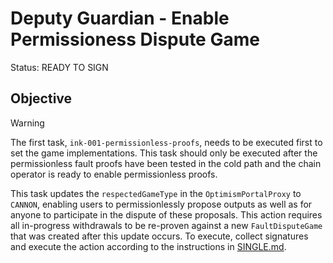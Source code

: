 # Deputy Guardian - Enable Permissioness Dispute Game

Status: READY TO SIGN

## Objective

> [!WARNING]
> The first task, `ink-001-permissionless-proofs`, needs to be executed first to set the game implementations. 
> This task should only be executed after the permissionless fault proofs have been tested in the cold path and the chain operator is ready to enable permissionless proofs.

This task updates the `respectedGameType` in the `OptimismPortalProxy` to `CANNON`, enabling users to permissionlessly propose outputs as well as for anyone to participate in the dispute of these proposals. This action requires all in-progress withdrawals to be re-proven against a new `FaultDisputeGame` that was created after this update occurs. To execute, collect signatures and execute the action according to the instructions in [SINGLE.md](../../../SINGLE.md).

